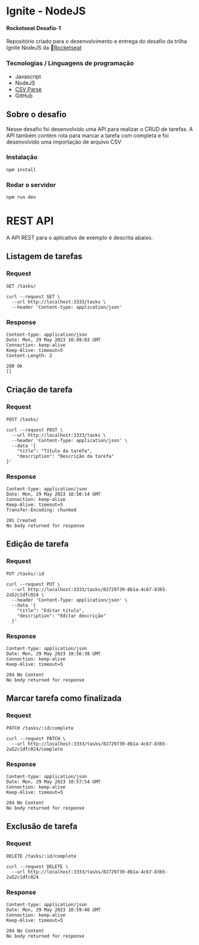 # Ignite - NodeJS

#### Rocketseat Desafio-1

Repositório criado para o desenvolvimento e entrega do desafio da trilha Ignite NodeJS da 💜[Rocketseat](https://www.rocketseat.com.br/)

### Tecnologias / Linguagens de programação

- Javascript
- NodeJS
- [CSV Parse](https://csv.js.org/)
- GitHub

## Sobre o desafio

Nesse desafio foi desenvolvido uma API para realizar o CRUD de tarefas.
A API também contém rota para marcar a tarefa com completa e foi desenvolvido uma importação de arquivo CSV

### Instalação

    npm install

### Rodar o servidor

    npm run dev

# REST API

A API REST para o aplicativo de exemplo é descrita abaixo.

## Listagem de tarefas

### Request

`GET /tasks/`

    curl --request GET \
      --url http://localhost:3333/tasks \
      --header 'Content-type: application/json'

### Response

    Content-type: application/json
    Date: Mon, 29 May 2023 10:49:03 GMT
    Connection: keep-alive
    Keep-Alive: timeout=5
    Content-Length: 2

    200 Ok
    []

## Criação de tarefa

### Request

`POST /tasks/`

    curl --request POST \
      --url http://localhost:3333/tasks \
      --header 'Content-Type: application/json' \
      --data '{
        "title": "Título da tarefa",
        "description": "Descrição da tarefa"
    }'

### Response

    Content-type: application/json
    Date: Mon, 29 May 2023 10:50:14 GMT
    Connection: keep-alive
    Keep-Alive: timeout=5
    Transfer-Encoding: chunked

    201 Created
    No body returned for response

## Edição de tarefa

### Request

`PUT /tasks/:id`

    curl --request PUT \
      --url http://localhost:3333/tasks/02729739-8b1a-4cb7-8365-2a52c1dfc024 \
      --header 'Content-Type: application/json' \
      --data '{
        "title": "Editar título",
        "description": "Editar descrição"
      }'

### Response

    Content-type: application/json
    Date: Mon, 29 May 2023 10:56:38 GMT
    Connection: keep-alive
    Keep-Alive: timeout=5

    204 No Content
    No body returned for response

## Marcar tarefa como finalizada

### Request

`PATCH /tasks/:id/complete`

    curl --request PATCH \
      --url http://localhost:3333/tasks/02729739-8b1a-4cb7-8365-2a52c1dfc024/complete

### Response

    Content-type: application/json
    Date: Mon, 29 May 2023 10:57:54 GMT
    Connection: keep-alive
    Keep-Alive: timeout=5

    204 No Content
    No body returned for response


## Exclusão de tarefa

### Request

`DELETE /tasks/:id/complete`

    curl --request DELETE \
      --url http://localhost:3333/tasks/02729739-8b1a-4cb7-8365-2a52c1dfc024

### Response

    Content-type: application/json
    Date: Mon, 29 May 2023 10:59:40 GMT
    Connection: keep-alive
    Keep-Alive: timeout=5

    204 No Content
    No body returned for response
